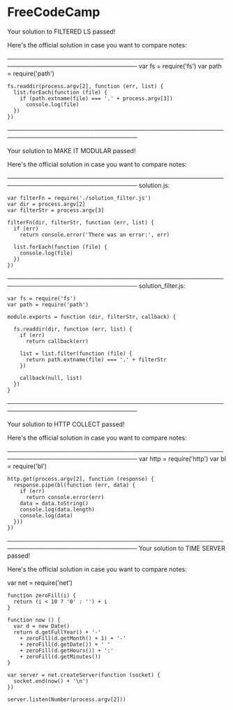 # FreeCodeCamp

Your solution to FILTERED LS passed!

Here's the official solution in case you want to compare notes:

────────────────────────────────────────────────────────────────────────────────
    var fs = require('fs')
    var path = require('path')
    
    fs.readdir(process.argv[2], function (err, list) {
      list.forEach(function (file) {
        if (path.extname(file) === '.' + process.argv[3])
          console.log(file)
      })
    })
    
────────────────────────────────────────────────────────────────────────────────

Your solution to MAKE IT MODULAR passed!

Here's the official solution in case you want to compare notes:

────────────────────────────────────────────────────────────────────────────────
solution.js:

    var filterFn = require('./solution_filter.js')
    var dir = process.argv[2]
    var filterStr = process.argv[3]
    
    filterFn(dir, filterStr, function (err, list) {
      if (err)
        return console.error('There was an error:', err)
    
      list.forEach(function (file) {
        console.log(file)
      })
    })

────────────────────────────────────────────────────────────────────────────────
solution_filter.js:

    var fs = require('fs')
    var path = require('path')
    
    module.exports = function (dir, filterStr, callback) {
    
      fs.readdir(dir, function (err, list) {
        if (err)
          return callback(err)
    
        list = list.filter(function (file) {
          return path.extname(file) === '.' + filterStr
        })
    
        callback(null, list)
      })
    }

────────────────────────────────────────────────────────────────────────────────

Your solution to HTTP COLLECT passed!

Here's the official solution in case you want to compare notes:

────────────────────────────────────────────────────────────────────────────────
    var http = require('http')
    var bl = require('bl')
    
    http.get(process.argv[2], function (response) {
      response.pipe(bl(function (err, data) {
        if (err)
          return console.error(err)
        data = data.toString()
        console.log(data.length)
        console.log(data)
      }))  
    })
────────────────────────────────────────────────────────────────────────────────
Your solution to TIME SERVER passed!

Here's the official solution in case you want to compare notes:

var net = require('net')
    
    function zeroFill(i) {
      return (i < 10 ? '0' : '') + i
    }
    
    function now () {
      var d = new Date()
      return d.getFullYear() + '-'
        + zeroFill(d.getMonth() + 1) + '-'
        + zeroFill(d.getDate()) + ' '
        + zeroFill(d.getHours()) + ':'
        + zeroFill(d.getMinutes())
    }
    
    var server = net.createServer(function (socket) {
      socket.end(now() + '\n')
    })
    
    server.listen(Number(process.argv[2]))